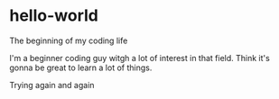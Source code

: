 # hello-world
The beginning of my coding life

I'm a beginner coding guy witgh a lot of interest in that field.
Think it's gonna be great to learn a lot of things.

Trying again and again
